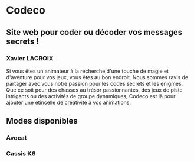 # Codeco
## Site web pour coder ou décoder vos messages secrets !
### Xavier LACROIX

Si vous êtes un animateur à la recherche d'une touche de magie et d'aventure pour vos jeux, vous êtes au bon endroit.
Nous sommes ravis de partager avec vous notre passion pour les codes secrets et les énigmes. Que ce soit pour des
chasses au trésor passionnantes, des jeux de piste intrigants ou des activités de groupe dynamiques, Codeco est
là pour ajouter une étincelle de créativité à vos animations.

## Modes disponibles
### Avocat
### Cassis K6